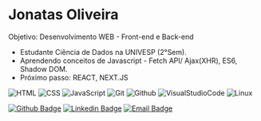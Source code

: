 # Jonatas Oliveira
Objetivo: Desenvolvimento WEB - Front-end e Back-end
- Estudante Ciência de Dados na UNIVESP (2°Sem).
- Aprendendo conceitos de Javascript - Fetch API/ Ajax(XHR), ES6, Shadow DOM.
- Próximo passo: REACT, NEXT.JS


![HTML](https://img.shields.io/badge/-HTML-05122A?style=flat&logo=HTML5)&nbsp;![CSS](https://img.shields.io/badge/-CSS-05122A?style=flat&logo=CSS3&logoColor=1572B6)&nbsp;![JavaScript](https://img.shields.io/badge/-JavaScript-05122A?style=flat&logo=javascript)&nbsp;![Git](https://img.shields.io/badge/-Git-05122A?style=flat&logo=git)&nbsp;![Github](https://img.shields.io/badge/-Github-05122A?style=flat&logo=github)&nbsp;![VisualStudioCode](https://img.shields.io/badge/-Visual%20Studio%20Code-05122A?style=flat&logo=visual-studio-code&logoColor=007ACC)&nbsp;![Linux](https://img.shields.io/badge/-Linux-05122A?style=flat&logo=linux&logoColor=fff)&nbsp;


[![Github Badge](https://img.shields.io/badge/-oliveirajonatas-6633cc?style=flat-square&labelColor=6633cc&logo=github&logoColor=white&link=https://github.com/oliveirajonatas)](https://github.com/oliveirajonatas)&nbsp;[![Linkedin Badge](https://img.shields.io/badge/-Jonatas%20Oliveira-6633cc?style=flat-square&logo=Linkedin&logoColor=white&link=https://www.linkedin.com/in/oliveira-jonatas/)](https://www.linkedin.com/in/oliveira-jonatas/)&nbsp;[![Email Badge](https://img.shields.io/badge/-oliveira.jonatas@outlook.com.br-6633cc?style=flat-square&logo=gmail&logoColor=white&link=mailto:oliveira.jonatas@outlook.com.br)](mailto:oliveira.jonatas@outlook.com.br)
